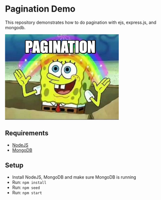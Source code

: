 # Pagination Demo

This repository demonstrates how to do pagination with ejs, express.js, and mongodb.

![spongy bob](./sponge-bob.jpg)

## Requirements

- [NodeJS](https://nodejs.org/en/download/)
- [MongoDB](https://docs.mongodb.com/manual/installation/)

## Setup

- Install NodeJS, MongoDB and make sure MongoDB is running
- Run: `npm install`
- Run: `npm seed`
- Run: `npm start`
